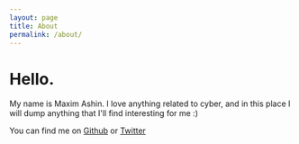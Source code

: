 ```yaml
---
layout: page
title: About
permalink: /about/
---
```


# Hello.
My name is Maxim Ashin.
I love anything related to cyber, and in this place I will dump anything that I'll find interesting for me :)

You can find me on [Github] or [Twitter]

[Github]: https://github.com/MaximAshin
[Twitter]: https://twitter.com/MaximAshin
